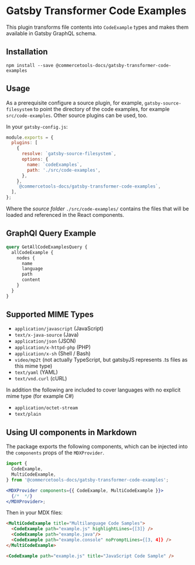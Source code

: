 # Gatsby Transformer Code Examples

This plugin transforms file contents into `CodeExample` types and makes them available in Gatsby GraphQL schema.

## Installation

`npm install --save @commercetools-docs/gatsby-transformer-code-examples`

## Usage

As a prerequisite configure a source plugin, for example, `gatsby-source-filesystem` to point the directory of the code examples, for example `src/code-examples`. Other source plugins can be used, too.

In your `gatsby-config.js`:

```js
module.exports = {
  plugins: [
    {
      resolve: `gatsby-source-filesystem`,
      options: {
        name: `codeExamples`,
        path: './src/code-examples',
      },
    },
    `@commercetools-docs/gatsby-transformer-code-examples`,
  ],
};
```

Where the _source folder_ `./src/code-examples/` contains the files that will be loaded and referenced in the React components.

## GraphQl Query Example

```graphql
query GetAllCodeExamplesQuery {
  allCodeExample {
    nodes {
      name
      language
      path
      content
    }
  }
}
```

## Supported MIME Types

- `application/javascript` (JavaScript)
- `text/x-java-source` (Java)
- `application/json` (JSON)
- `application/x-httpd-php` (PHP)
- `application/x-sh` (Shell / Bash)
- `video/mp2t` (not actually TypeScript, but gatsbyJS represents .ts files as this mime type)
- `text/yaml` (YAML)
- `text/vnd.curl` (cURL)

In addition the following are included to cover languages with no explicit mime type (for example C#)

- `application/octet-stream`
- `text/plain`

## Using UI components in Markdown

The package exports the following components, which can be injected into the `components` props of the `MDXProvider`.

```jsx
import {
  CodeExample,
  MultiCodeExample,
} from '@commercetools-docs/gatsby-transformer-code-examples';

<MDXProvider components={{ CodeExample, MultiCodeExample }}>
  {/*  */}
</MDXProvider>;
```

Then in your MDX files:

```markdown
<MultiCodeExample title="Multilanguage Code Samples">
  <CodeExample path="example.js" highlightLines={[3]} />
  <CodeExample path="example.java"/>
  <CodeExample path="example.console" noPromptLines={[3, 4]} />
</MultiCodeExample>

<CodeExample path="example.js" title="JavaScript Code Sample" />
```
